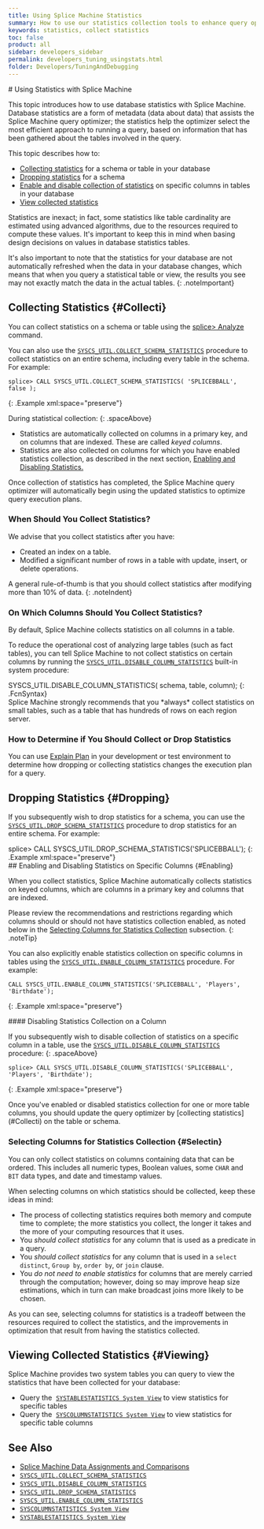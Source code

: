 ```yaml
---
title: Using Splice Machine Statistics
summary: How to use our statistics collection tools to enhance query optimization.
keywords: statistics, collect statistics
toc: false
product: all
sidebar: developers_sidebar
permalink: developers_tuning_usingstats.html
folder: Developers/TuningAndDebugging
---
```

<section>
<div class="TopicContent" data-swiftype-index="true" markdown="1">
# Using Statistics with Splice Machine

This topic introduces how to use database statistics with Splice
Machine. Database statistics are a form of metadata (data about data)
that assists the Splice Machine query optimizer; the statistics help the
optimizer select the most efficient approach to running a query, based
on information that has been gathered about the tables involved in the
query.

This topic describes how to:

* [Collecting statistics](#Collecti) for a schema or table in your
  database
* [Dropping statistics](#Dropping) for a schema
* [Enable and disable collection of statistics](#Enabling) on specific
  columns in tables in your database
* [View collected statistics](#Viewing)

Statistics are inexact; in fact, some statistics like table cardinality
are estimated using advanced algorithms, due to the resources required
to compute these values. It's important to keep this in mind when basing
design decisions on values in database statistics tables.

It's also important to note that the statistics for your database are
not automatically refreshed when the data in your database changes,
which means that when you query a statistical table or view, the results
you see may not exactly match the data in the actual tables.
{: .noteImportant}

## Collecting Statistics   {#Collecti}

You can collect statistics on a schema or table using the [<span
class="AppFontCustCode">splice&gt; Analyze</span>](cmdlineref_analyze.html)
command.

You can also use the
[`SYSCS_UTIL.COLLECT_SCHEMA_STATISTICS`](sqlref_sysprocs_collectschemastats.html)
procedure to collect statistics on an entire schema, including every
table in the schema. For example:

<div class="preWrapperWide" markdown="1">

    splice> CALL SYSCS_UTIL.COLLECT_SCHEMA_STATISTICS( 'SPLICEBBALL', false );
{: .Example xml:space="preserve"}

</div>
During statistical collection:
{: .spaceAbove}

* Statistics are automatically collected on columns in a primary key,
  and on columns that are indexed. These are called *keyed columns*.
* Statistics are also collected on columns for which you have enabled
  statistics collection, as described in the next section, [Enabling and
  Disabling Statistics.](#Enabling)

Once collection of statistics has completed, the Splice Machine query
optimizer will automatically begin using the updated statistics to
optimize query execution plans.

### When Should You Collect Statistics?

We advise that you collect statistics after you have:

* Created an index on a table.
* Modified a significant number of rows in a table with update, insert,
  or delete operations.

A general rule-of-thumb is that you should collect statistics after
modifying more than 10% of data.
{: .noteIndent}

### On Which Columns Should You Collect Statistics?

By default, Splice Machine collects statistics on all columns in a
table.

To reduce the operational cost of analyzing large tables (such as fact
tables), you can tell Splice Machine to not collect statistics on
certain columns by running the
[`SYSCS_UTIL.DISABLE_COLUMN_STATISTICS`](sqlref_sysprocs_disablecolumnstats.html) built-in
system procedure:

<div class="preWrapperWide" markdown="1">
    SYSCS_UTIL.DISABLE_COLUMN_STATISTICS( schema, table, column);
{: .FcnSyntax}

</div>
Splice Machine strongly recommends that you *always* collect statistics
on small tables, such as a table that has hundreds of rows on each
region server.

### How to Determine if You Should Collect or Drop Statistics

You can use [Explain Plan](developers_tuning_explainplan.html) in your
development or test environment to determine how dropping or collecting
statistics changes the execution plan for a query.

## Dropping Statistics   {#Dropping}

If you subsequently wish to drop statistics for a schema, you can use
the
[`SYSCS_UTIL.DROP_SCHEMA_STATISTICS`](sqlref_sysprocs_dropschemastats.html)
procedure to drop statistics for an entire schema. For example:

<div class="preWrapperWide" markdown="1">
    splice> CALL SYSCS_UTIL.DROP_SCHEMA_STATISTICS('SPLICEBBALL');
{: .Example xml:space="preserve"}

</div>
## Enabling and Disabling Statistics on Specific Columns   {#Enabling}

When you collect statistics, Splice Machine automatically collects
statistics on keyed columns, which are columns in a primary key and
columns that are indexed.

Please review the recommendations and restrictions regarding which
columns should or should not have statistics collection enabled, as
noted below in the [Selecting Columns for Statistics
Collection](#Selectin) subsection.
{: .noteTip}

You can also explicitly enable statistics collection on specific columns
in tables using the
[`SYSCS_UTIL.ENABLE_COLUMN_STATISTICS`](sqlref_sysprocs_enablecolumnstats.html)
procedure. For example:

<div class="preWrapperWide" markdown="1">

    CALL SYSCS_UTIL.ENABLE_COLUMN_STATISTICS('SPLICEBBALL', 'Players', 'Birthdate');
{: .Example xml:space="preserve"}

</div>
#### Disabling Statistics Collection on a Column

If you subsequently wish to disable collection of statistics on a
specific column in a table, use the
[`SYSCS_UTIL.DISABLE_COLUMN_STATISTICS`](sqlref_sysprocs_disablecolumnstats.html)
procedure:
{: .spaceAbove}

<div class="preWrapperWide" markdown="1">

    splice> CALL SYSCS_UTIL.DISABLE_COLUMN_STATISTICS('SPLICEBBALL', 'Players', 'Birthdate');
{: .Example xml:space="preserve"}

</div>
Once you've enabled or disabled statistics collection for one or more
table columns, you should update the query optimizer by [collecting
statistics](#Collecti) on the table or schema.

### Selecting Columns for Statistics Collection   {#Selectin}

You can only collect statistics on columns containing data that can be
ordered. This includes all numeric types, Boolean values, some
`CHAR` and `BIT` data types, and date and timestamp values.

When selecting columns on which statistics should be collected, keep
these ideas in mind:

* The process of collecting statistics requires both memory and compute
  time to complete; the more statistics you collect, the longer it takes
  and the more of your computing resources that it uses.
* You *should collect statistics* for any column that is used as a
  predicate in a query.
* You *should collect statistics* for any column that is used in a
  `select distinct`, `Group by`, `order by`, or `join` clause.
* You *do not need to enable statistics* for columns that are merely
  carried through the computation; however, doing so may improve heap
  size estimations, which in turn can make broadcast joins more likely
  to be chosen.

As you can see, selecting columns for statistics is a tradeoff between
the resources required to collect the statistics, and the improvements
in optimization that result from having the statistics collected.

## Viewing Collected Statistics   {#Viewing}

Splice Machine provides two system tables you can query to view the
statistics that have been collected for your database:

* Query the &nbsp;[`SYSTABLESTATISTICS System
  View`](sqlref_systables_systablestats.html) to view statistics for
  specific tables
* Query the &nbsp;[`SYSCOLUMNSTATISTICS System
  View`](sqlref_systables_syscolumnstats.html) to view statistics for
  specific table columns

## See Also

* [Splice Machine Data Assignments and
  Comparisons](sqlref_datatypes_compatability.html)
* [`SYSCS_UTIL.COLLECT_SCHEMA_STATISTICS`](sqlref_sysprocs_collectschemastats.html)
* [`SYSCS_UTIL.DISABLE_COLUMN_STATISTICS`](sqlref_sysprocs_disablecolumnstats.html)
* [`SYSCS_UTIL.DROP_SCHEMA_STATISTICS`](sqlref_sysprocs_dropschemastats.html)
* [`SYSCS_UTIL.ENABLE_COLUMN_STATISTICS`](sqlref_sysprocs_enablecolumnstats.html)
* [`SYSCOLUMNSTATISTICS System View`](sqlref_systables_syscolumnstats.html)
* [`SYSTABLESTATISTICS System View`](sqlref_systables_systablestats.html)

</div>
</section>
